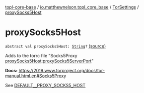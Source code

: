 [topl-core-base](../../index.md) / [io.matthewnelson.topl_core_base](../index.md) / [TorSettings](index.md) / [proxySocks5Host](./proxy-socks5-host.md)

# proxySocks5Host

`abstract val proxySocks5Host: `[`String`](https://kotlinlang.org/api/latest/jvm/stdlib/kotlin/-string/index.html)`?` [(source)](https://github.com/05nelsonm/TorOnionProxyLibrary-Android/blob/master/topl-core-base/src/main/java/io/matthewnelson/topl_core_base/TorSettings.kt#L396)

Adds to the torrc file "Socks5Proxy [proxySocks5Host](./proxy-socks5-host.md):[proxySocks5ServerPort](proxy-socks5-server-port.md)"

**Docs:** https://2019.www.torproject.org/docs/tor-manual.html.en#Socks5Proxy

See [DEFAULT__PROXY_SOCKS5_HOST](-d-e-f-a-u-l-t__-p-r-o-x-y_-s-o-c-k-s5_-h-o-s-t.md)

